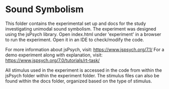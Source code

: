 # Sound Symbolism

This folder contains the experimental set up and docs for the study investigating unimodal sound symbolism. The experiment was designed using the jsPsych library. Open index.html under 'experiment' in a browser to run the experiment. Open it in an IDE to check/modify the code.

For more information about jsPsych, visit: https://www.jspsych.org/7.1/
For a demo experiment along with explanation, visit: https://www.jspsych.org/7.0/tutorials/rt-task/

All stimulus used in the experiment is accessed in the code from within the jsPsych folder within the experiment folder. The stimulus files can also be found within the docs folder, organized based on the type of stimulus.

